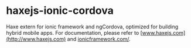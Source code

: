 haxejs-ionic-cordova
====================

Haxe extern for ionic framework and ngCordova, optimized for building hybrid mobile apps.
For documentation, please refer to [www.haxejs.com](http://www.haxejs.com) and [ionicframework.com/](http://ionicframework.com/).